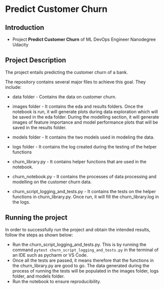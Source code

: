 # Predict Customer Churn

## Introduction

- Project **Predict Customer Churn** of ML DevOps Engineer Nanodegree Udacity

## Project Description
The project entails predicting the customer churn of a bank. 

The repository contains several major files to achieve this goal. They include:
* data folder - Contains the data on customer churn.

* images folder - It contains the eda and results folders. Once the notebook is run, it will generate plots during data exploration which will be saved in the eda folder. During the modelling section, it will generate images of feature importance and model performance plots that will be saved in the results folder.

* models folder - It contains the two models used in modeling the data.

* logs folder - It contains the log created during the testing of the helper functions

* churn_library.py - It contains helper functions that are used in the notebook.

* churn_notebook.py - It contains the processes of data processing and modelling on the customer churn data.

* churn_script_logging_and_tests.py - It contains the tests on the helper functions in churn_library.py. Once run, it will fill the churn_library.log in the logs.


## Running the project
In order to successfully run the project and obtain the intended results, follow the steps as shown below:
* Run the churn_script_logging_and_tests.py. This is by running the command `pytest churn_script_logging_and_tests.py` in the terminal of an IDE such as pycharm or VS Code.
* Once all the tests are passed, it means therefore that the functions in the churn_library.py are good to go. The data generated during the process of running the tests will be populated in the images folder, logs folder, and models folder.
* Run the notebook to ensure reproducibility.



